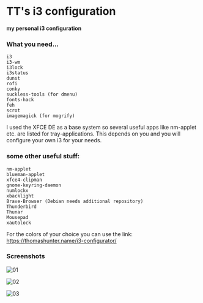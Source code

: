 # TT's i3 configuration

**my personal i3 configuration**

### What you need...
```
i3
i3-wm
i3lock
i3status
dunst
rofi
conky
suckless-tools (for dmenu)
fonts-hack
feh
scrot
imagemagick (for mogrify)
```
I used the XFCE DE as a base system so several useful apps like nm-applet etc. are listed for tray-applications.
This depends on you and you will configure your own i3 for your needs.

### some other useful stuff:
```
nm-applet
blueman-applet
xfce4-clipman
gnome-keyring-daemon
numlockx
xbacklight
Brave-Browser (Debian needs additional repository)
Thunderbird
Thunar
Mousepad
xautolock
```
For the colors of your choice you can use the link:
https://thomashunter.name/i3-configurator/

### Screenshots
![01](screenshots/screenshot-01.pn)

![02](screenshots/screenshot-02.pn)

![03](screenshots/screenshot-03.pn)


